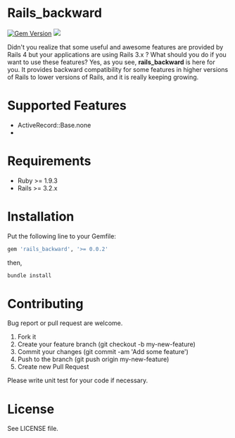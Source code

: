 # Rails_backward
[![Gem Version](https://badge.fury.io/rb/rails_backward.svg)](https://github.com/Gnodiah/rails_backward)
![](http://ruby-gem-downloads-badge.herokuapp.com/rails_backward?type=total&color=red)

Didn't you realize that some useful and awesome features are provided by Rails 4 but your applications are using Rails 3.x ?
What should you do if you want to use these features? Yes, as you see, **rails_backward** is here for you. It provides backward
compatibility for some features in higher versions of Rails to lower versions of Rails, and it is really keeping growing.

# Supported Features

* ActiveRecord::Base.none
* 

# Requirements

* Ruby >= 1.9.3
* Rails >= 3.2.x

# Installation

Put the following line to your Gemfile:

```ruby
gem 'rails_backward', '>= 0.0.2'
```

then,

```ruby
bundle install
```

# Contributing

Bug report or pull request are welcome.

1. Fork it
2. Create your feature branch (git checkout -b my-new-feature)
3. Commit your changes (git commit -am 'Add some feature')
4. Push to the branch (git push origin my-new-feature)
5. Create new Pull Request

Please write unit test for your code if necessary.

# License

See LICENSE file.
